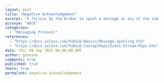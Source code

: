 ```yaml
---
layout: post
title: "Negative Acknowledgement"
excerpt: "A failure by the Broker to spool a message in any of the subscriber queues results in message roll back on all co-operating queues, and the producer is sent a negative acknowledgment."
acronym: "NACK"
categories:
  - "Messaging Protocol"
references:
  - "https://docs.solace.com/PubSub-Basics/Message-Spooling.htm"
  - "https://docs.solace.com/PubSub-ConceptMaps/Event-Stream-Maps.htm"
date: Thu, 09 Sep 2021 00:00:00 GMT
author: gvensan
comments: true
published: true
share: true
permalink: negative-acknowledgement
---
```


